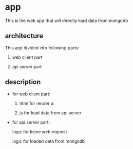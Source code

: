 # app

This is the web app that will directly load data from mongodb

## architecture

This app divided into following parts:

1. web client part

2. api server part

## description

* for web client part:

  1. html for render ui 

  2. js for load data from api server

* for api server part:

  logic for listne web request

  logic for loaded data from mongodb
  


